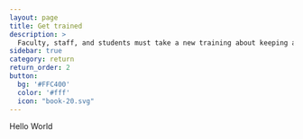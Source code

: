 ```yaml
---
layout: page
title: Get trained
description: >
  Faculty, staff, and students must take a new training about keeping a safe environment for working and learning.  
sidebar: true
category: return
return_order: 2
button:
  bg: '#FFC400'
  color: '#fff'
  icon: "book-20.svg"
---
```


Hello World
